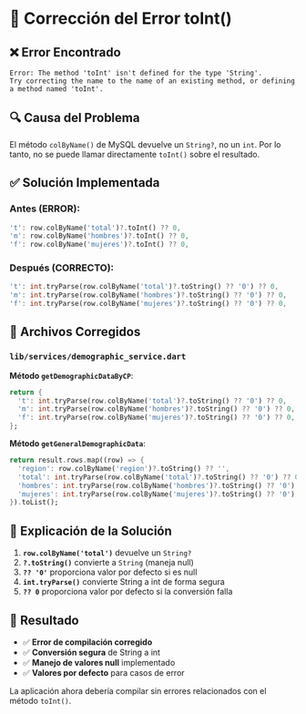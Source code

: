 # 🔧 Corrección del Error toInt()

## ❌ **Error Encontrado**

```
Error: The method 'toInt' isn't defined for the type 'String'.
Try correcting the name to the name of an existing method, or defining a method named 'toInt'.
```

## 🔍 **Causa del Problema**

El método `colByName()` de MySQL devuelve un `String?`, no un `int`. Por lo tanto, no se puede llamar directamente `toInt()` sobre el resultado.

## ✅ **Solución Implementada**

### **Antes (ERROR)**:
```dart
't': row.colByName('total')?.toInt() ?? 0,
'm': row.colByName('hombres')?.toInt() ?? 0,
'f': row.colByName('mujeres')?.toInt() ?? 0,
```

### **Después (CORRECTO)**:
```dart
't': int.tryParse(row.colByName('total')?.toString() ?? '0') ?? 0,
'm': int.tryParse(row.colByName('hombres')?.toString() ?? '0') ?? 0,
'f': int.tryParse(row.colByName('mujeres')?.toString() ?? '0') ?? 0,
```

## 🔧 **Archivos Corregidos**

### **`lib/services/demographic_service.dart`**

**Método `getDemographicDataByCP`**:
```dart
return {
  't': int.tryParse(row.colByName('total')?.toString() ?? '0') ?? 0,
  'm': int.tryParse(row.colByName('hombres')?.toString() ?? '0') ?? 0,
  'f': int.tryParse(row.colByName('mujeres')?.toString() ?? '0') ?? 0,
};
```

**Método `getGeneralDemographicData`**:
```dart
return result.rows.map((row) => {
  'region': row.colByName('region')?.toString() ?? '',
  'total': int.tryParse(row.colByName('total')?.toString() ?? '0') ?? 0,
  'hombres': int.tryParse(row.colByName('hombres')?.toString() ?? '0') ?? 0,
  'mujeres': int.tryParse(row.colByName('mujeres')?.toString() ?? '0') ?? 0,
}).toList();
```

## 🎯 **Explicación de la Solución**

1. **`row.colByName('total')`** devuelve un `String?`
2. **`?.toString()`** convierte a `String` (maneja null)
3. **`?? '0'`** proporciona valor por defecto si es null
4. **`int.tryParse()`** convierte String a int de forma segura
5. **`?? 0`** proporciona valor por defecto si la conversión falla

## 🚀 **Resultado**

- ✅ **Error de compilación corregido**
- ✅ **Conversión segura** de String a int
- ✅ **Manejo de valores null** implementado
- ✅ **Valores por defecto** para casos de error

La aplicación ahora debería compilar sin errores relacionados con el método `toInt()`.
